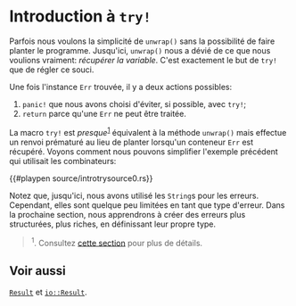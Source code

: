 # Introduction à `try!`

Parfois nous voulons la simplicité de `unwrap()` sans la possibilité de faire planter le programme. Jusqu'ici, `unwrap()` nous a dévié de ce que nous voulions vraiment: *récupérer la variable*. C'est exactement le but de `try!` que de régler ce souci.

Une fois l'instance `Err` trouvée, il y a deux actions possibles:

1. `panic!` que nous avons choisi d'éviter, si possible, avec `try!`;
2. `return` parce qu'une `Err` ne peut être traitée.

La macro `try!` est *presque*<sup>[1](#note0)</sup> équivalent à la méthode `unwrap()` mais effectue un renvoi prématuré au lieu de planter lorsqu'un conteneur `Err` est récupéré. Voyons comment nous pouvons simplifier l'exemple précédent qui utilisait les combinateurs: 

{{#playpen source/introtrysource0.rs}}

Notez que, jusqu'ici, nous avons utilisé les `String`s pour les erreurs. Cependant, elles sont quelque peu limitées en tant que type d'erreur. Dans la prochaine section, nous apprendrons à créer des erreurs plus structurées, plus riches, en définissant leur propre type.

<blockquote id="note0">
	<sup>1</sup>. Consultez <a href="../chapitre16/othersuses.html">cette section</a> pour plus de détails.
</blockquote>

## Voir aussi

[`Result`][result] et 
[`io::Result`][io_result].

[result]: https://doc.rust-lang.org/std/result/enum.Result.html
[io_result]: https://doc.rust-lang.org/std/io/type.Result.html
